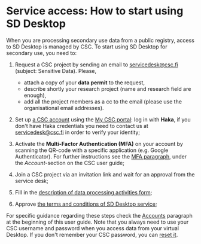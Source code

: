 # Service access: How to start using SD Desktop

When you are processing secondary use data from a public registry, access to SD Desktop is managed by CSC. To start using SD Desktop for secondary use, you need to:

1. Request a CSC project by sending an email to servicedesk@csc.fi (subject: Sensitive Data). Please,

   * attach a copy of your **data permit** to the request,
   * describe shortly your research project (name and research field are enough),
   * add all the project members as a cc to the email (please use the organisational email addresses).

2. Set up [a CSC account](https://docs.csc.fi/accounts/how-to-create-new-user-account/) using the [My CSC portal](https://my.csc.fi/): log in with **Haka**, if you don't have Haka credentials you need to contact us at servicedesk@csc.fi in order to verify your identity;
3. Activate the **Multi-Factor Authentication (MFA)** on your account by scanning the QR-code with a specific application (e.g. Google Authenticator). For further instructions see the [MFA paragraph](https://docs.csc.fi/accounts/mfa/), under the *Account*-section on the CSC user guide;
4. Join a CSC project via an invitation link and wait for an approval from the service desk;
5. Fill in the [description of data processing activities form](https://docs.csc.fi/accounts/when-your-project-handles-personal-data/);
6. Approve [the terms and conditions of SD Desktop service](https://docs.csc.fi/accounts/how-to-add-service-access-for-project/#member);

For specific guidance regarding these steps check the [Accounts](https://docs.csc.fi/accounts/) paragraph at the beginning of this user guide. Note that you always need to use your CSC username and password when you access data from your virtual Desktop. If you don't remember your CSC password, you can [reset it](https://docs.csc.fi/accounts/how-to-change-password/).
